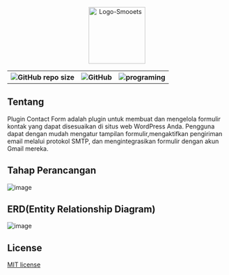 <p align="center">
  <img src="https://github.com/Denngrh/smt-slider/assets/112230212/6cf04d3c-c81f-4fcc-9174-5222e5265cf9" alt="Logo-Smooets" style="width: 130px;">
</p>
  <div align="center">
    <table>
        <th><img alt="GitHub repo size" src="https://img.shields.io/github/repo-size/Denngrh/Contact-Form"></th>
        <th><img alt="GitHub" src="https://img.shields.io/github/license/Denngrh/Contact-Form"></th>
        <th><img src="https://img.shields.io/badge/Programing%20Language-php-blue" alt="programing"></th>
    </table>
   </div>
   
##  Tentang
Plugin Contact Form adalah plugin untuk membuat dan mengelola formulir kontak yang dapat  disesuaikan di situs web WordPress Anda. Pengguna dapat dengan mudah mengatur tampilan formulir,mengaktifkan pengiriman email melalui protokol SMTP, dan mengintegrasikan formulir dengan akun Gmail mereka. 

##  Tahap Perancangan
![image](https://github.com/Denngrh/Contact-Form/assets/112230212/760f2e39-279b-43aa-a77f-5ac0502d1fb0)

##  ERD(Entity Relationship Diagram)
![image](https://github.com/Denngrh/Contact-Form/assets/112230212/47191bf5-83e3-41eb-a82c-cea780ec9241)

## License
[MIT license](https://opensource.org/licenses/MIT)
